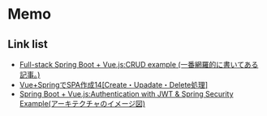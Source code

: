 # Memo
## Link list
* [Full-stack Spring Boot + Vue.js:CRUD example (一番網羅的に書いてある記事。)](https://www.bezkoder.com/spring-boot-vue-js-crud-example/)
* [Vue+SpringでSPA作成14[Create・Upadate・Delete処理]](https://techhotoke.hatenablog.com/entry/2022/02/27/010612)
* [Spring Boot + Vue.js:Authentication with JWT & Spring Security Example(アーキテクチャのイメージ図)](https://www.bezkoder.com/spring-boot-vue-js-authentication-jwt-spring-security/)